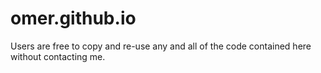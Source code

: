 omer.github.io
=====================

Users are free to copy and re-use any and all of the code contained here without contacting me.
